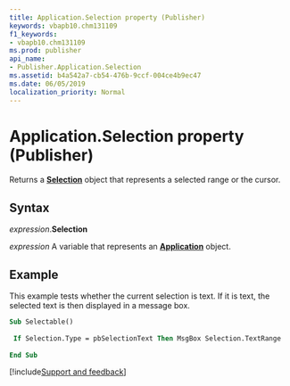 ```yaml
---
title: Application.Selection property (Publisher)
keywords: vbapb10.chm131109
f1_keywords:
- vbapb10.chm131109
ms.prod: publisher
api_name:
- Publisher.Application.Selection
ms.assetid: b4a542a7-cb54-476b-9ccf-004ce4b9ec47
ms.date: 06/05/2019
localization_priority: Normal
---
```



# Application.Selection property (Publisher)

Returns a **[Selection](Publisher.Selection.md)** object that represents a selected range or the cursor.


## Syntax

_expression_.**Selection**

_expression_ A variable that represents an **[Application](Publisher.Application.md)** object.


## Example

This example tests whether the current selection is text. If it is text, the selected text is then displayed in a message box.

```vb
Sub Selectable() 
 
 If Selection.Type = pbSelectionText Then MsgBox Selection.TextRange 
 
End Sub
```




[!include[Support and feedback](~/includes/feedback-boilerplate.md)]
